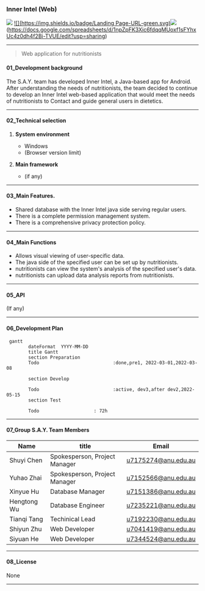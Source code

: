 ### **Inner Intel (Web)**

[![](https://img.shields.io/badge/InnerIntel_Web-V1.0.0-blue.svg)]() [![](https://img.shields.io/badge/Landing Page-URL-green.svg)](https://personalisednutrition.github.io/)[![](https://img.shields.io/badge/InnerIntel_Web-Issues-red.svg)]()(https://docs.google.com/spreadsheets/d/1npZpFK3Xic6fdqqMUoxf1sFYhxUc4z0dh4f2Bi-TVUE/edit?usp=sharing)

---

> Web application for nutritionists

#### 01_Development background

The S.A.Y. team has developed Inner Intel, a Java-based app for Android.
After understanding the needs of nutritionists, the team decided to continue to develop an Inner Intel web-based application that would meet the needs of nutritionists to Contact and guide general users in dietetics.

---

#### 02_Technical selection

1. **System environment**
   - Windows
   - (Browser version limit)

2. **Main framework**
   - (if any)

---

#### 03_Main Features.

- Shared database with the Inner Intel java side serving regular users.
- There is a complete permission management system.
- There is a comprehensive privacy protection policy.

---

#### 04_Main Functions

- Allows visual viewing of user-specific data.
- The java side of the specified user can be set up by nutritionists.
- nutritionists can view the system's analysis of the specified user's data.
- nutritionists can upload data analysis reports from nutritionists.

---

#### 05_API

(If any)

---

#### 06_Development Plan

```mermaid
 gantt 
        dateFormat  YYYY-MM-DD
        title Gantt 
        section Preparation
        Todo						   :done,pre1, 2022-03-01,2022-03-08
       
        section Develop
       
        Todo                           :active, dev3,after dev2,2022-05-15
        section Test
        
        Todo                    : 72h
```

---

#### 07_Group S.A.Y. Team Members

| Name        | title                         | Email               |
| ----------- | ----------------------------- | ------------------- |
| Shuyi Chen  | Spokesperson, Project Manager | u7175274@anu.edu.au |
| Yuhao Zhai  | Spokesperson, Project Manager | u7152566@anu.edu.au |
| Xinyue Hu   | Database Manager              | u7151386@anu.edu.au |
| Hengtong Wu | Database Engineer             | u7235221@anu.edu.au |
| Tianqi Tang | Techinical Lead               | u7192230@anu.edu.au |
| Shiyun Zhu  | Web Developer                 | u7041419@anu.edu.au |
| Siyuan He   | Web Developer                 | u7344524@anu.edu.au |

---

#### 08_License

None

---

#### 
